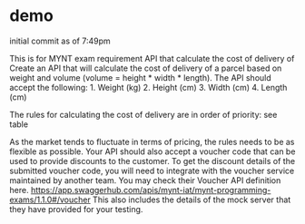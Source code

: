 # demo
initial commit as of 7:49pm

This is for MYNT exam requirement API that calculate the cost of delivery of Create an API that will calculate the cost of delivery of a parcel based on 
weight and volume (volume = height * width * length). 
The API should accept the following: 1. Weight (kg) 2. Height (cm) 3. Width (cm) 4. Length (cm)

The rules for calculating the cost of delivery are in order of priority: see table

As the market tends to fluctuate in terms of pricing, the rules needs to be as flexible as possible. 
Your API should also accept a voucher code that can be used to provide discounts to the customer. 
To get the discount details of the submitted voucher code, you will need to integrate with the voucher service maintained by another team.
You may check their Voucher API definition here. https://app.swaggerhub.com/apis/mynt-iat/mynt-programming-exams/1.1.0#/voucher
This also includes the details of the mock server that they have provided for your testing.
